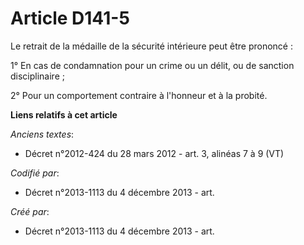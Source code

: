 # Article D141-5

Le retrait de la médaille de la sécurité intérieure peut être prononcé :

1° En cas de condamnation pour un crime ou un délit, ou de sanction disciplinaire ;

2° Pour un comportement contraire à l'honneur et à la probité.

**Liens relatifs à cet article**

_Anciens textes_:

  - Décret n°2012-424 du 28 mars 2012 - art. 3, alinéas 7 à 9 (VT)

_Codifié par_:

  - Décret n°2013-1113 du 4 décembre 2013 - art.

_Créé par_:

  - Décret n°2013-1113 du 4 décembre 2013 - art.
